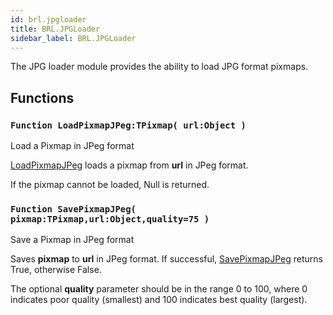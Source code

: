 ```yaml
---
id: brl.jpgloader
title: BRL.JPGLoader
sidebar_label: BRL.JPGLoader
---
```




The JPG loader module provides the ability to load JPG format pixmaps.


## Functions

### `Function LoadPixmapJPeg:TPixmap( url:Object )`

Load a Pixmap in JPeg format


[LoadPixmapJPeg](../../brl/brl.jpgloader/#function-loadpixmapjpeg-tpixmap-url-object) loads a pixmap from <b>url</b> in JPeg format.

If the pixmap cannot be loaded, Null is returned.



### `Function SavePixmapJPeg( pixmap:TPixmap,url:Object,quality=75 )`

Save a Pixmap in JPeg format


Saves <b>pixmap</b> to <b>url</b> in JPeg format. If successful, [SavePixmapJPeg](../../brl/brl.jpgloader/#function-savepixmapjpeg-pixmap-tpixmap-url-object-quality-75) returns
True, otherwise False.

The optional <b>quality</b> parameter should be in the range 0 to 100, where
0 indicates poor quality (smallest) and 100 indicates best quality (largest).



